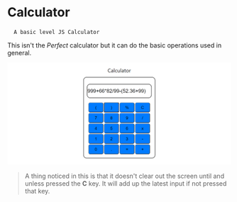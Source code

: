 # Calculator
```
  A basic level JS Calculator
```
This isn't the _Perfect_ calculator but it can do the basic operations used in general.

![Preview](claculator_preview.jpg)

>A thing noticed in this is that it doesn't clear out the screen until and unless pressed the **C** key. It will add up the latest input if not pressed that key.

